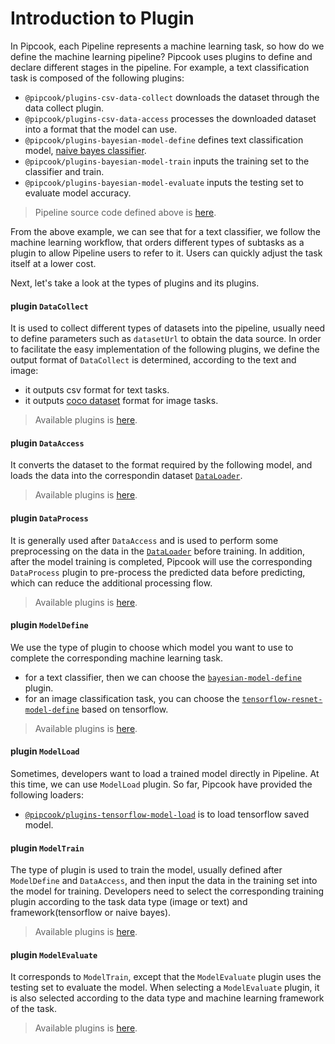 # Introduction to Plugin

In Pipcook, each Pipeline represents a machine learning task, so how do we define the machine learning pipeline? Pipcook uses plugins to define and declare different stages in the pipeline. For example, a text classification task is composed of the following plugins:

- `@pipcook/plugins-csv-data-collect` downloads the dataset through the data collect plugin.
- `@pipcook/plugins-csv-data-access` processes the downloaded dataset into a format that the model can use.
- `@pipcook/plugins-bayesian-model-define` defines text classification model, [naive bayes classifier](https://en.wikipedia.org/wiki/Naive_Bayes_classifier).
- `@pipcook/plugins-bayesian-model-train` inputs the training set to the classifier and train.
- `@pipcook/plugins-bayesian-model-evaluate` inputs the testing set to evaluate model accuracy.

> Pipeline source code defined above is [here](https://github.com/alibaba/pipcook/blob/master/example/pipelines/text-bayes-classification.json).

From the above example, we can see that for a text classifier, we follow the machine learning workflow, that orders different types of subtasks as a plugin to allow Pipeline users to refer to it. Users can quickly adjust the task itself at a lower cost.

Next, let's take a look at the types of plugins and its plugins.

#### plugin `DataCollect`

It is used to collect different types of datasets into the pipeline, usually need to define parameters such as `datasetUrl` to obtain the data source. In order to facilitate the easy implementation of the following plugins, we define the output format of `DataCollect` is determined, according to the text and image:

- it outputs csv format for text tasks.
- it outputs [coco dataset](http://cocodataset.org/) format for image tasks.

> Available plugins is [here](https://github.com/alibaba/pipcook/tree/master/packages/plugins/data-collect).

#### plugin `DataAccess`

It converts the dataset to the format required by the following model, and loads the data into the correspondin dataset [`DataLoader`][].

> Available plugins is [here](https://github.com/alibaba/pipcook/tree/master/packages/plugins/data-access).

#### plugin `DataProcess`

It is generally used after `DataAccess` and is used to perform some preprocessing on the data in the [`DataLoader`][] before training. In addition, after the model training is completed, Pipcook will use the corresponding `DataProcess` plugin to pre-process the predicted data before predicting, which can reduce the additional processing flow.

> Available plugins is [here](https://github.com/alibaba/pipcook/tree/master/packages/plugins/data-process).

#### plugin `ModelDefine`

We use the type of plugin to choose which model you want to use to complete the corresponding machine learning task.

- for a text classifier, then we can choose the [`bayesian-model-define`](https://github.com/alibaba/pipcook/tree/master/packages/plugins/model-define/bayesian-model-define) plugin.
- for an image classification task, you can choose the [`tensorflow-resnet-model-define`](https://github.com/alibaba/pipcook/tree/master/packages/plugins/model-define/tensorflow-resnet-model-define) based on tensorflow.

> Available plugins is [here](https://github.com/alibaba/pipcook/tree/master/packages/plugins/model-define).

#### plugin `ModelLoad`

Sometimes, developers want to load a trained model directly in Pipeline. At this time, we can use `ModelLoad` plugin. So far, Pipcook have provided the following loaders:

- [`@pipcook/plugins-tensorflow-model-load`][] is to load tensorflow saved model.

#### plugin `ModelTrain`

The type of plugin is used to train the model, usually defined after `ModelDefine` and `DataAccess`, and then input the data in the training set into the model for training. Developers need to select the corresponding training plugin according to the task data type (image or text) and framework(tensorflow or naive bayes).

> Available plugins is [here](https://github.com/alibaba/pipcook/tree/master/packages/plugins/model-train).

#### plugin `ModelEvaluate`

It corresponds to `ModelTrain`, except that the `ModelEvaluate` plugin uses the testing set to evaluate the model. When selecting a `ModelEvaluate` plugin, it is also selected according to the data type and machine learning framework of the task.

> Available plugins is [here](https://github.com/alibaba/pipcook/tree/master/packages/plugins/model-evaluate).

[`DataLoader`]: https://github.com/alibaba/pipcook/blob/master/packages/core/src/types/data/common.ts
[`@pipcook/plugins-tensorflow-model-load`]: https://github.com/alibaba/pipcook/tree/master/packages/plugins/model-load/tensorflow-model-load